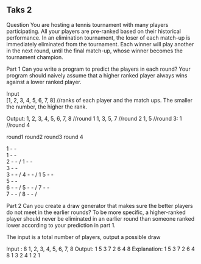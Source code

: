 ## Taks 2

Question
You are hosting a tennis tournament with many players participating. All your players are pre-ranked based on their historical performance. In an elimination tournament, the loser of each match-up is immediately eliminated from the tournament. Each winner will play another in the next round, until the final match-up, whose winner becomes the tournament champion.

Part 1 
Can you write a program to predict the players in each round? Your program should naively assume that a higher ranked player always wins against a lower ranked player. 

Input       
 [1, 2, 3, 4, 5, 6, 7, 8]  //ranks of each player and the match ups. The smaller the number, the higher the rank.

Output:
 1, 2, 3, 4, 5, 6, 7, 8 //round 1
 1, 3, 5, 7  //round 2
 1, 5  //round 3:
 1   //round 4

round1     round2      round3       round 4

1 - - \
            1  - - \
2 - - /
                       1  - - \
3 - - \
            3 - - /
4 - - /
                                    1 
5 - - \
            5 - - \
6 - - /
                        5 - - /
7 - - \
            7 - - /
8 - - /


Part 2 
Can you create a draw generator that makes sure the better players do not meet in the earlier rounds? To be more specific, a higher-ranked player should never be eliminated in an earlier round than someone ranked lower according to your prediction in part 1.

The input is a total number of players, output a possible draw

Input : 8 
1, 2, 3, 4, 5, 6, 7, 8
Output:
1 5 3 7 2 6 4 8
Explanation:
1 5 3 7 2 6 4 8
1 3 2 4
1 2
1

